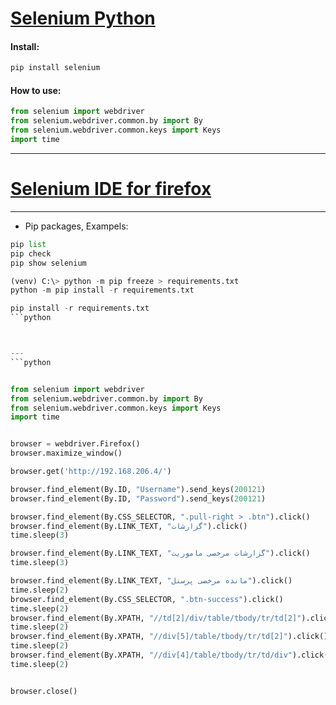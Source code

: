 # [Selenium Python](https://pypi.org/project/selenium/)

#### Install:
```python
pip install selenium
```

#### How to use:
```python
from selenium import webdriver
from selenium.webdriver.common.by import By
from selenium.webdriver.common.keys import Keys
import time
```

---
# [Selenium IDE for firefox](https://addons.mozilla.org/en-US/firefox/addon/selenium-ide/)
---



- Pip packages, Exampels:

```python
pip list
pip check
pip show selenium

(venv) C:\> python -m pip freeze > requirements.txt
python -m pip install -r requirements.txt

pip install -r requirements.txt
```python



---
```python


from selenium import webdriver
from selenium.webdriver.common.by import By
from selenium.webdriver.common.keys import Keys
import time


browser = webdriver.Firefox()
browser.maximize_window()

browser.get('http://192.168.206.4/')

browser.find_element(By.ID, "Username").send_keys(200121)
browser.find_element(By.ID, "Password").send_keys(200121)

browser.find_element(By.CSS_SELECTOR, ".pull-right > .btn").click()
browser.find_element(By.LINK_TEXT, "گزارشات").click()
time.sleep(3)

browser.find_element(By.LINK_TEXT, "گزارشات مرخصی ماموریت").click()
time.sleep(3)

browser.find_element(By.LINK_TEXT, "مانده مرخصی پرسنل").click()
time.sleep(2)
browser.find_element(By.CSS_SELECTOR, ".btn-success").click()
time.sleep(2)
browser.find_element(By.XPATH, "//td[2]/div/table/tbody/tr/td[2]").click()
time.sleep(2)
browser.find_element(By.XPATH, "//div[5]/table/tbody/tr/td[2]").click()
time.sleep(2)
browser.find_element(By.XPATH, "//div[4]/table/tbody/tr/td/div").click()
time.sleep(2)


browser.close()

```





















